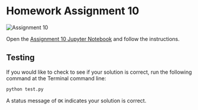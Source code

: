 # Homework Assignment 10

![Assignment 10](https://github.com/PGE311/assignment10/workflows/.github/workflows/main.yml/badge.svg)

Open the [Assignment 10 Jupyter Notebook](assignment10.ipynb) and follow the instructions.

## Testing

If you would like to check to see if your solution is correct, run the following command at the Terminal command line: 

```bash
python test.py
```

A status  message of `OK` indicates your solution is correct.

